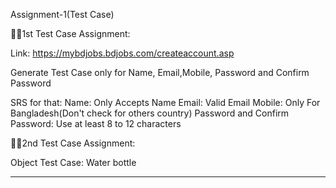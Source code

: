 Assignment-1(Test Case)

👨‍🏫1st Test Case Assignment:

Link: https://mybdjobs.bdjobs.com/createaccount.asp

Generate Test Case only for Name, Email,Mobile, Password and Confirm Password

SRS for that:
Name: Only Accepts Name
Email: Valid Email
Mobile: Only For Bangladesh(Don't check for others country)
Password and Confirm Password: Use at least 8 to 12 characters


👨‍🏫2nd Test Case Assignment:

Object Test Case: Water bottle



************************************************************************************************************************************
